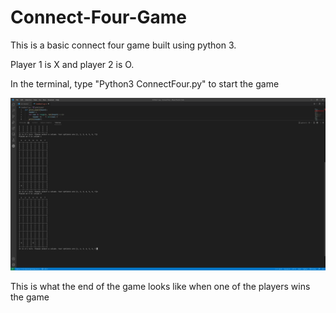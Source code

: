 # Connect-Four-Game
This is a basic connect four game built using python 3.

Player 1 is X and player 2 is O.

In the terminal, type "Python3 ConnectFour.py" to start the game

![i](https://github.com/MasonBoom/Connect-Four-Game/blob/main/images/Untitled-1.py%20-%20Connect%20four%20-%20Visual%20Studio%20Code%202_1_2022%209_22_43%20PM.png?raw=true)

This is what the end of the game looks like when one of the players wins the game

